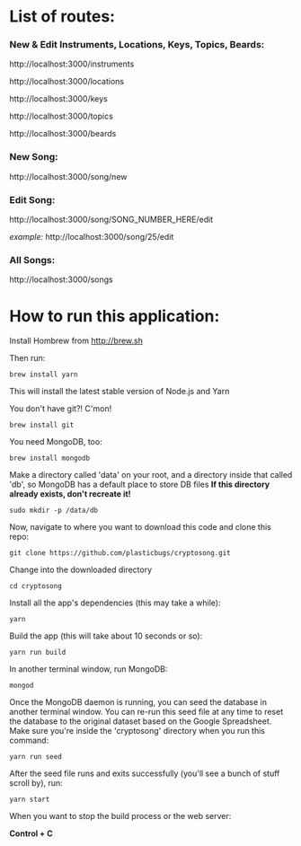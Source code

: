 # List of routes:
### New & Edit Instruments, Locations, Keys, Topics, Beards:

http://localhost:3000/instruments

http://localhost:3000/locations

http://localhost:3000/keys

http://localhost:3000/topics

http://localhost:3000/beards


### New Song:

http://localhost:3000/song/new


### Edit Song:

http://localhost:3000/song/SONG_NUMBER_HERE/edit

*example:* http://localhost:3000/song/25/edit


### All Songs:

http://localhost:3000/songs


# How to run this application:

Install Hombrew from http://brew.sh

Then run:
```
brew install yarn
```
This will install the latest stable version of Node.js and Yarn

You don't have git?! C'mon!
```
brew install git
```

You need MongoDB, too:
```
brew install mongodb
```

Make a directory called 'data' on your root, and a directory inside that called 'db', so MongoDB has a default place to store DB files
**If this directory already exists, don't recreate it!**

```
sudo mkdir -p /data/db
```


Now, navigate to where you want to download this code and clone this repo:
```
git clone https://github.com/plasticbugs/cryptosong.git
```
Change into the downloaded directory
```
cd cryptosong
```
Install all the app's dependencies (this may take a while):
```
yarn
```
Build the app (this will take about 10 seconds or so):
```
yarn run build
```
In another terminal window, run MongoDB:
```
mongod
```

Once the MongoDB daemon is running, you can seed the database in another terminal window. You can re-run this seed file at any time to reset the database to the original dataset based on the Google Spreadsheet. Make sure you're inside the 'cryptosong' directory when you run this command:
```
yarn run seed
```

After the seed file runs and exits successfully (you'll see a bunch of stuff scroll by), run:
```
yarn start
```

When you want to stop the build process or the web server:

**Control + C**
